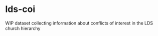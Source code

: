 # lds-coi
WIP dataset collecting information about conflicts of interest in the LDS church hierarchy
